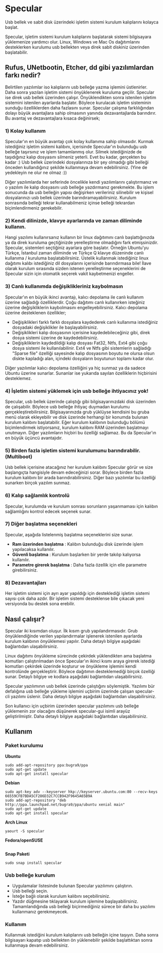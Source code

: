 # Specular
Usb bellek ve sabit disk üzerindeki işletim sistemi kurulum kalıplarını kolayca başlat.

Specular, işletim sistemi kurulum kalıplarını başlatarak sistemi bilgisayara yüklemenize yardımcı olur. Linux, Windows ve Mac Os dağıtımlarını desteklerken kurulumu usb bellekten veya direk sabit diskiniz üzerinden başlatabilir.

## Rufus, UNetbootin, Etcher, dd gibi yazılımlardan farkı nedir?
Belirtilen yazılımlar iso kalıplarını usb belleğe yazma işlemini üstlenirler. Daha sonra yazılan işletim sistemi önyüklenerek kuruluma geçilir. Specular ise direk usb bellek üzerinden çalışır. Önyüklendikten sonra istenilen işletim sistemini istenilen ayarlarda başlatır. Böylece kurulacak işletim sisteminin sunduğu özelliklerden daha fazlasını sunar. Specular çalışma farklılığından dolayı büyük avantajlara sahip olmasının yanında dezavantajlarda barındırır. Bu avantaj ve dezavantajlara kısaca değinirsek;

### 1) Kolay kullanım
Specular'ın en büyük avantajı çok kolay kullanıma sahip olmasıdır. Kurmak istediğiniz işletim sistemi kalıbını, içerisinde Specular'ın bulunduğu usb belleğe taşırsınız ve işlem tamamlanmış olur. Silmek istediğinizde de taşıdığınız kalıp dosyasını silmeniz yeterli. Evet bu kadar, gerçekten bu kadar :) Usb bellek üzerindeki dosyalarınıza bir şey olmadığı gibi belleği önceden kullandığınız şekilde kullanmaya devam edebilirsiniz. (Yine de yedekleyin ne olur ne olmaz :))

Diğer yazılımlarda her seferinde öncelikle kendi yazılımlarını çalıştırmanız ve o yazılım ile kalıp dosyasını usb belleğe yazdırmanız gerekmekte. Bu işlem sonucunda da usb belleğin yapısı değişirken verileriniz silinebilir ve kişisel dosyalarınızı usb bellek üzerinde barındıramayabilirsiniz. Kurulum sonrasında belleği tekrar kullanabilmeniz içinse belleği tekrardan biçimlendirmeniz gerekebilir.

### 2) Kendi dilinizde, klavye ayarlarında ve zaman diliminde kullanın.
Hangi yazılımı kullanırsanız kullanın bir linux dağıtımını canlı başlattığınızda ya da direk kuruluma geçtiğinizde yerelleştirme olmadığını fark etmişsinizdir. Specular, sistemleri seçtiğiniz ayarlara göre başlatır. Örneğin Ubuntu'yu Türkçe, İstanbul zaman diliminde ve Türkçe Q klavye düzeninde canlı kullanıma / kuruluma başlatabilirsiniz. Üstelik kullanmak istediğiniz linux dağıtımı kalıbı istediğiniz dil dosyalarını içerisinde barındırmasa bile! İlave olarak kurulum sırasında sizden istenen yerelleştirme seçeneklerini de Specular sizin için otomatik seçerek vakit kaybetmenizi engeller. 

### 3) Canlı kullanımda değişiklikleriniz kaybolmasın
Specular'ın en büyük ikinci avantajı, kalıcı depolama ile canlı kullanım üzerine sağladığı özelliklerdir. Çoğu dağıtımı canlı kullanırken isteğiniz üzerine değişikliklerin kaybolmasını engelleyebilirsiniz. Kalıcı depolama üzerine desteklenen özellikler;

- Değişiklikleri farklı farklı dosyalara kaydederek canlı kullanıma istediğiniz dosyadaki değişiklikler ile başlayabilirsiniz.
- Değişiklikleri kalıp dosyasının içerisine kaydedebileceğiniz gibi, direk dosya sistemi üzerine de kaydedebilirsiniz.
- Değişikliklerin kaydedildiği kalıp dosyası Fat32, Ntfs, Ext4 gibi çoğu dosya sistemi ile kullanılabilinir. Ext4 ve Ntfs gibi sistemlerin sağladığı "Sparse file" özelliği sayesinde kalıp dosyasının boyutu ne olursa olsun diskte kapladığı alan, içindeki dosyaların boyutunun toplamı kadar olur.

Diğer yazılımlar kalıcı depolama özelliğini ya hiç sunmaz ya da sadece Ubuntu üzerine sunarlar. Sunanlar ise yukarıda sayılan özelliklerin hiçbirisini desteklemez.

### 4) İşletim sistemi yüklemek için usb belleğe ihtiyacınız yok!
Specular, usb bellek üzerinde çalıştığı gibi bilgisayarınızdaki disk üzerinden de çalışabilir. Böylece usb belleğe ihtiyaç duymadan kurulumu gerçekleştirebilirsiniz.
Bilgisayarınızda grub yüklüyse kendisini bu gruba menü olarak ekleyebilir ve disk üzerinde herhangi bir konumda bulunan kurulum kalıbını başlatabilir. Eğer kurulum kalıbının bulunduğu bölümü biçimlendirmek istiyorsanız, kurulum kalıbını RAM üzerinden başlatmayı unutmayın. Diğer yazılımların hiçbiri bu özelliği sağlamaz. Bu da Specular'ın en büyük üçüncü avantajıdır.

### 5) Birden fazla işletim sistemi kurulumunu barındırabilir. (Multiboot)
Usb bellek içerisine atacağınız her kurulum kalıbını Specular görür ve size başlangıçta hangisiyle devam edeceğinizi sorar. Böylece birden fazla kurulum kalıbını bir arada barındırabilirsiniz. Diğer bazı yazılımlar bu özelliği sunarken birçok yazılım sunmaz.

### 6) Kalıp sağlamlık kontrolü
Specular, kurulumda ve kurulum sonrası sorunların yaşanmaması için kalıbın sağlamlığını kontrol edecek seçenek sunar.

### 7) Diğer başlatma seçenekleri
Specular, aşağıda listelenmiş başlatma seçeneklerini size sunar. 
- **Ram üzerinden başlatma** : Kalıbın bulunduğu disk üzerinde işlem yapılacaksa kullanılır.
- **Güvenli başlatma** : Kurulum başlarken bir yerde takılıp kalıyorsa kullanılır.
- **Parametre girerek başlatma** : Daha fazla özellik için elle parametre girebilirsiniz.

### 8) Dezavantajları
Her işletim sistemi için ayrı ayar yapıldığı için desteklediği işletim sistemi sayısı çok daha azdır. Bir işletim sistemi desteklense bile çıkacak yeni versiyonda bu destek sona erebilir.

## Nasıl çalışır?
Specular iki kısımdan oluşur. İlk kısım grub yapılandırmasıdır. Grub önyüklendiğinde verilen yapılandırmalar işlenerek istenilen ayarlarda kurulum kalıbının önyüklemesi yapılır. Daha detaylı bilgiye aşağıdaki bağlantıdan ulaşabilirsiniz.

Linux dağıtımı önyükleme sürecinde çekirdek yüklendikten ama başlatma komutları çalıştırılmadan önce Specular'ın ikinci kısmı araya girerek istediği komutları çekirdek üzerinde koşturur ve önyükleme işlemini kendi kontrolünde gerçekleştirir. Böylece dağıtımın desteklemediği birçok özelliği sunar. Detaylı bilgiye ve kodlara aşağıdaki bağlantıdan ulaşabilirsiniz.

Specular yazılımının usb bellek üzerinde çalıştığını söylemiştik. Yazılımı bür defalığına usb belleğe yükleme işlemini uçbirim üzerinde çalışan specular-cli yazılımı üslenir. Daha detaylı bilgiye aşağıdaki bağlantıdan ulaşabilirsiniz.

Son kullanıcı için uçbirim üzerinden specular yazılımını usb belleğe yüklemenin zor olacağını düşünerek specular-gui isimli arayüz geliştirilmiştir. Daha detaylı bilgiye aşağıdaki bağlantıdan ulaşabilirsiniz.

## Kullanım
### Paket kurulumu
**Ubuntu**
```
sudo add-apt-repository ppa:bugra9/ppa
sudo apt-get update
sudo apt-get install specular
```

**Debian**
```
sudo apt-key adv --keyserver hkp://keyserver.ubuntu.com:80 --recv-keys 66559CFB7BDA5CF286D32C7CCB942F9645A65B9A
sudo add-apt-repository "deb http://ppa.launchpad.net/bugra9/ppa/ubuntu xenial main"
sudo apt-get update
sudo apt-get install specular
```

**Arch Linux**
```
yaourt -S specular
```

**Fedora/openSUSE**
```
```

**Snap Paketi**
```
sudo snap install specular
```

### Usb belleğe kurulum
- Uygulamalar listesinde bulunan Specular yazılımını çalıştırın.
- Usb belleği seçin.
- İsteğe bağlı olarak kurulum kalıbını seçebilirsiniz. 
- Yazdır düğmesine tıklayarak kurulum işlemine başlayabilirsiniz. Tamamlandığında usb belleği biçirmediğiniz sürece bir daha bu yazılımı kullanmanız gerekmeyecek.

### Kullanım
Kullanmak istediğini kurulum kalıplarını usb belleğin içine taşıyın. Daha sonra bilgisayarı kapatıp usb bellekten ön yüklenebilir şekilde başlattıktan sonra kullanmaya devam edebilirsiniz.

